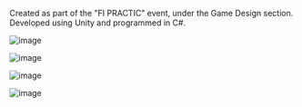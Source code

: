 Created as part of the "FI PRACTIC" event, under the Game Design section.
Developed using Unity and programmed in C#.

![image](https://github.com/user-attachments/assets/0befdebf-039c-4917-a582-bb2ea523dc18)

![image](https://github.com/user-attachments/assets/2ca5ecef-5dc3-4020-a7f8-cb1383ad30f5)

![image](https://github.com/user-attachments/assets/e0568818-0d49-4b0e-8baf-e8c7473f47fa)

![image](https://github.com/user-attachments/assets/91ed5168-4b99-409b-b5ef-7b50f0b8952f)

